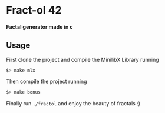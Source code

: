 # Fract-ol 42

#### Factal generator made in c

## Usage

First clone the project and compile the MinilibX Library running

```sh
$> make mlx
```

Then compile the project running

```sh
$> make bonus
```

Finally run `./fractol` and enjoy the beauty of fractals :)

<!-- You can also generate a specific fractal among the following, the Julia set, the Mandelbrot set, the Burningship set or the Apollonian gasket fractal. -->
